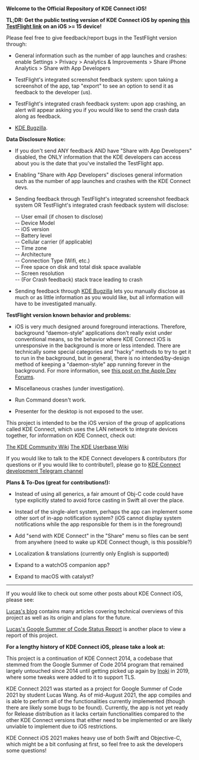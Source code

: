 **Welcome to the Official Repository of KDE Connect iOS!**

**TL;DR: Get the public testing version of KDE Connect iOS by opening [this TestFlight link](https://testflight.apple.com/join/vxCluwBF) on an iOS >= 15 device!**

Please feel free to give feedback/report bugs in the TestFlight version through:

- General information such as the number of app launches and crashes: enable Settings > Privacy > Analytics & Improvements > Share iPhone Analytics > Share with App Developers

- TestFlight's integrated screenshot feedback system: upon taking a screenshot of the app, tap "export" to see an option to send it as feedback to the developer (us).

- TestFlight's integrated crash feedback system: upon app crashing, an alert will appear asking you if you would like to send the crash data along as feedback.

- [KDE Bugzilla](https://bugs.kde.org/enter_bug.cgi?product=kdeconnect&component=ios-application).

**Data Disclosure Notice:**
- If you don't send ANY feedback AND have "Share with App Developers" disabled, the ONLY information that the KDE developers can access about you is the date that you've installed the TestFlight app.

- Enabling "Share with App Developers" discloses general information such as the number of app launches and crashes with the KDE Connect devs.

- Sending feedback through TestFlight's integrated screenshot feedback system OR TestFlight's integrated crash feedback system will disclose:

  -- User email (if chosen to disclose)<br />
  -- Device Model<br />
  -- iOS version<br />
  -- Battery level<br />
  -- Cellular carrier (if applicable)<br />
  -- Time zone<br />
  -- Architecture<br />
  -- Connection Type (Wifi, etc.)<br />
  -- Free space on disk and total disk space available<br />
  -- Screen resolution<br />
  -- (For Crash feedback) stack trace leading to crash
   
- Sending feedback through [KDE Bugzilla](https://bugs.kde.org/enter_bug.cgi?product=kdeconnect&component=ios-application) lets you manually disclose as much or as little information as you would like, but all information will have to be investigated manually.

**TestFlight version known behavior and problems:**

-  iOS is very much designed around foreground interactions. Therefore, background “daemon-style” applications don’t really exist under conventional means, so the behavior where KDE Connect iOS is unresponsive in the background is more or less intended. There are technically some special categories and "hacky" methods to try to get it to run in the background, but in general, there is no intended/by-design method of keeping a "daemon-style" app running forever in the background. For more information, see [this post on the Apple Dev Forums](https://developers.apple.com/forums/thread/685525).

- Miscellaneous crashes (under investigation).

- Run Command doesn't work.

- Presenter for the desktop is not exposed to the user.



This project is intended to be the iOS version of the group of applications called KDE Connect, which uses the LAN network to integrate devices together, for information on KDE Connect, check out:

[The KDE Community Wiki](https://community.kde.org/KDEConnect)
[The KDE Userbase Wiki](https://userbase.kde.org/KDEConnect)

If you would like to talk to the KDE Connect developers & contributors (for questions or if you would like to contribute!), please go to [KDE Connect development Telegram channel](https://planet.kde.org/t.me/joinchat/AOS6gA37orb2dZCLhqbZjg)

**Plans & To-Dos (great for contributions!):**

- Instead of using all generics, a fair amount of Obj-C code could have type explicitly stated to avoid force casting in Swift all over the place.

- Instead of the single-alert system, perhaps the app can implement some other sort of in-app notification system? (iOS cannot display system notifications while the app responsible for them is in the foreground)

- Add "send with KDE Connect" in the "Share" menu so files can be sent from anywhere (need to wake up KDE Connect though, is this possible?)

- Localization & translations (currently only English is supported)

- Expand to a watchOS companion app?

- Expand to macOS with catalyst?

------------------------------------------------------------------------------------------------------------------------------------------------------

If you would like to check out some other posts about KDE Connect iOS, please see:

[Lucas's blog](https://lucaswangzx.xyz/kde_list) contains many articles covering technical overviews of this project as well as its origin and plans for the future.

[Lucas's Google Summer of Code Status Report](https://community.kde.org/GSoC/2021/StatusReports/LucasWang) is another place to view a report of this project.

**For a lengthy history of KDE Connect iOS, please take a look at:**

This project is a continuation of KDE Connect 2014, a codebase that stemmed from the Google Summer of Code 2014 program that remained largely untouched since 2014 until getting picked up again by [Inoki](https://invent.kde.org/wxiao) in 2019, where some tweaks were added to it to support TLS.

KDE Connect 2021 was started as a project for Google Summer of Code 2021 by student Lucas Wang. As of mid-August 2021, the app compiles and is able to perform all of the functionalities currently implemented (though there are likely some bugs to be found). Currently, the app is not yet ready for Release distribution as it lacks certain functionalities compared to the other KDE Connect versions that either need to be implemented or are likely unviable to implement due to iOS restrictions.

KDE Connect iOS 2021 makes heavy use of both Swift and Objective-C, which might be a bit confusing at first, so feel free to ask the developers some questions!
